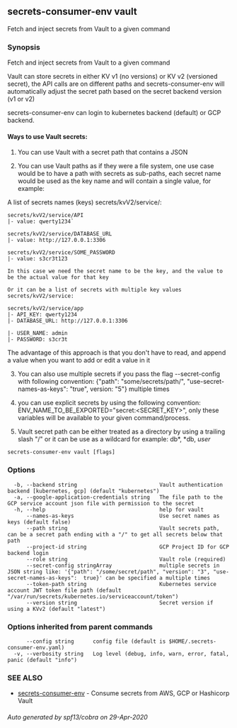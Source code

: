 ## secrets-consumer-env vault

Fetch and inject secrets from Vault to a given command

### Synopsis

Fetch and inject secrets from Vault to a given command

Vault can store secrets in either KV v1 (no versions) or KV v2 (versioned secret),
the API calls are on different paths and secrets-consumer-env will automatically adjust the
secret path based on the secret backend version (v1 or v2)

secrets-consumer-env can login to kubernetes backend (default) or GCP backend.

#### Ways to use Vault secrets:

1. You can use Vault with a secret path that contains a JSON

2. You can use Vault paths as if they were a file system, one use case would be to have a path with secrets as sub-paths,
   each secret name would be used as the key name and will contain a single value, for example:

  A list of secrets names (keys) secrets/kvV2/service/:

  ```
  secrets/kvV2/service/API
  |- value: qwerty1234`
  ```

  ```
  secrets/kvV2/service/DATABASE_URL
  |- value: http://127.0.0.1:3306
  ```

  ```
  secrets/kvV2/service/SOME_PASSWORD
  |- value: s3cr3t123
  ```

    In this case we need the secret name to be the key, and the value to be the actual value for that key

    Or it can be a list of secrets with multiple key values secrets/kvV2/service:


  ```
  secrets/kvV2/service/app
  |- API_KEY: qwerty1234
  |- DATABASE_URL: http://127.0.0.1:3306
  ```

  ```secrets/kvV2/service/database
  |- USER_NAME: admin
  |- PASSWORD: s3cr3t
  ```

  The advantage of this approach is that you don't have to read, and append a value when you want to add or edit a value in it

3. You can also use multiple secrets if you pass the flag --secret-config with following convention:
   {"path": "some/secrets/path/", "use-secret-names-as-keys": "true", version: "5"} multiple times

4. you can use explicit secrets by using the following convention: ENV_NAME_TO_BE_EXPORTED="secret:<SECRET_KEY>",
   only these variables will be available to your given command/process.

5. Vault secret path can be either treated as a directory by using a trailing slash "/" or it can be use as a wildcard for example: db*, *db, *user*

```
secrets-consumer-env vault [flags]
```

### Options

```
  -b, --backend string                          Vault authentication backend [kubernetes, gcp] (default "kubernetes")
  -a, --google-application-credentials string   The file path to the GCP service account json file with permission to the secret
  -h, --help                                    help for vault
      --names-as-keys                           Use secret names as keys (default false)
      --path string                             Vault secrets path, can be a secret path ending with a "/" to get all secrets below that path
      --project-id string                       GCP Project ID for GCP backend login
      --role string                             Vault role (required)
      --secret-config stringArray               multiple secrets in JSON string like: '{"path": "/some/secret/path", "version": "3", "use-secret-names-as-keys":  true}' can be specified a multiple times
      --token-path string                       Kubernetes service account JWT token file path (default "/var/run/secrets/kubernetes.io/serviceaccount/token")
      --version string                          Secret version if using a KVv2 (default "latest")
```

### Options inherited from parent commands

```
      --config string      config file (default is $HOME/.secrets-consumer-env.yaml)
  -v, --verbosity string   Log level (debug, info, warn, error, fatal, panic (default "info")
```

### SEE ALSO

* [secrets-consumer-env](secrets-consumer-env.md)	 - Consume secrets from AWS, GCP or Hashicorp Vault

###### Auto generated by spf13/cobra on 29-Apr-2020
